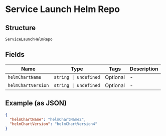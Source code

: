
# Service Launch Helm Repo

## Structure

`ServiceLaunchHelmRepo`

## Fields

| Name | Type | Tags | Description |
|  --- | --- | --- | --- |
| `helmChartName` | `string \| undefined` | Optional | - |
| `helmChartVersion` | `string \| undefined` | Optional | - |

## Example (as JSON)

```json
{
  "helmChartName": "helmChartName2",
  "helmChartVersion": "helmChartVersion4"
}
```

